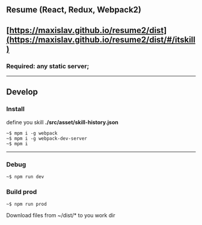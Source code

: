## Resume (React, Redux, Webpack2)
## [https://maxislav.github.io/resume2/dist](https://maxislav.github.io/resume2/dist/#/itskill)

### Required: any static server;
***
## Develop

### Install
define you skill <b>./src/asset/skill-history.json</b>


```
~$ mpm i -g webpack
~$ mpm i -g webpack-dev-server
~$ mpm i
```

***
### Debug
```
~$ npm run dev
```

### Build prod
```
~$ npm run prod
```
Download files from ~/dist/* to you work dir



